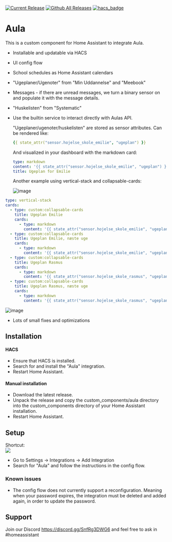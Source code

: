 [![Current Release](https://img.shields.io/github/release/scaarup/aula/all.svg?style=plastic)](https://github.com/scaarup/aula/releases) [![Github All Releases](https://img.shields.io/github/downloads/scaarup/aula/total.svg?style=plastic)](https://github.com/scaarup/aula/releases) [![hacs_badge](https://img.shields.io/badge/HACS-Default-41BDF5.svg?style=plastic)](https://github.com/hacs/integration)

# Aula

This is a custom component for Home Assistant to integrate Aula.

- Installable and updatable via HACS
- UI config flow
- School schedules as Home Assistant calendars
- "Ugeplaner/Ugenoter" from "Min Uddannelse" and "Meebook"
- Messages - if there are unread messages, we turn a binary sensor on and populate it with the message details.
- "Huskelisten" from "Systematic"
- Use the builtin service to interact directly with Aulas API.

  "Ugeplaner/ugenoter/huskelisten" are stored as sensor attributes. Can be rendered like:

  ```yaml
  {{ state_attr("sensor.hojelse_skole_emilie", "ugeplan") }}
  ```
  
  And visualized in your dashboard with the markdown card:

  ```yaml
  type: markdown
  content: '{{ state_attr("sensor.hojelse_skole_emilie", "ugeplan") }}'
  title: Ugeplan for Emilie
  ```

  Another example using vertical-stack and collapsable-cards:
  
  ![image](https://user-images.githubusercontent.com/8055470/200306258-1c9e98ff-75d9-4111-994c-a69833e40c61.png)

```yaml
type: vertical-stack
cards:
  - type: custom:collapsable-cards
    title: Ugeplan Emilie
    cards:
      - type: markdown
        content: '{{ state_attr("sensor.hojelse_skole_emilie", "ugeplan") }}'
  - type: custom:collapsable-cards
    title: Ugeplan Emilie, næste uge
    cards:
      - type: markdown
        content: '{{ state_attr("sensor.hojelse_skole_emilie", "ugeplan_next") }}'
  - type: custom:collapsable-cards
    title: Ugeplan Rasmus
    cards:
      - type: markdown
        content: '{{ state_attr("sensor.hojelse_skole_rasmus", "ugeplan") }}'
  - type: custom:collapsable-cards
    title: Ugeplan Rasmus, næste uge
    cards:
      - type: markdown
        content: '{{ state_attr("sensor.hojelse_skole_rasmus", "ugeplan_next") }}' 
```

   ![image](https://user-images.githubusercontent.com/8055470/199254249-3bf441bc-7dce-4f5d-a809-d119d20a7b2b.png)

- Lots of small fixes and optimizations

## Installation

#### HACS

- Ensure that HACS is installed.
- Search for and install the "Aula" integration.
- Restart Home Assistant.

#### Manual installation

- Download the latest release.
- Unpack the release and copy the custom_components/aula directory into the custom_components directory of your Home Assistant installation.
- Restart Home Assistant.

## Setup

Shortcut:<br>
[![](https://my.home-assistant.io/badges/config_flow_start.svg)](https://my.home-assistant.io/redirect/config_flow_start/?domain=aula)

- Go to Settings -> Integrations -> Add Integration
- Search for "Aula" and follow the instructions in the config flow.

### Known issues

- The config flow does not currently support a reconfiguration. Meaning when your password expires, the integration must be deleted and added again, in order to update the password.

## Support
Join our Discord https://discord.gg/SnfRg3DWG6 and feel free to ask in #homeassistant
